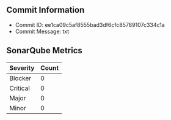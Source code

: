 ## Commit Information
- Commit ID: ee1ca09c5af8555bad3df6cfc85789107c334c1a
- Commit Message: txt
## SonarQube Metrics
| Severity | Count |
|----------|-------|
| Blocker  | 0 |
| Critical | 0 |
| Major    | 0 |
| Minor    | 0 |
